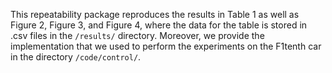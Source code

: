 This repeatability package reproduces the results in Table 1 as well as Figure 2, Figure 3, and Figure 4, where the data for the table is stored in .csv files in the ``/results/`` directory. Moreover, we provide the implementation that we used to perform the experiments on the F1tenth car in the directory ``/code/control/``.